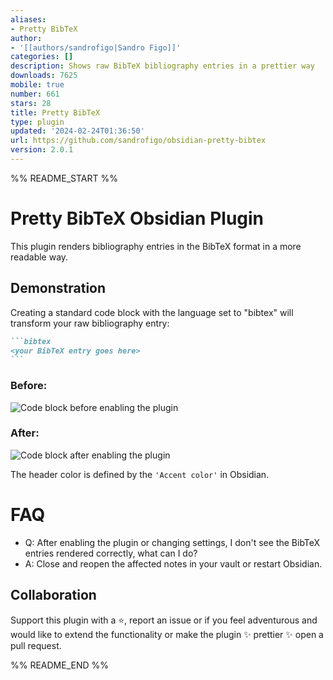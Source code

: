 ```yaml
---
aliases:
- Pretty BibTeX
author:
- '[[authors/sandrofigo|Sandro Figo]]'
categories: []
description: Shows raw BibTeX bibliography entries in a prettier way
downloads: 7625
mobile: true
number: 661
stars: 28
title: Pretty BibTeX
type: plugin
updated: '2024-02-24T01:36:50'
url: https://github.com/sandrofigo/obsidian-pretty-bibtex
version: 2.0.1
---
```


%% README_START %%

# Pretty BibTeX Obsidian Plugin

This plugin renders bibliography entries in the BibTeX format in a more readable way.


## Demonstration

Creating a standard code block with the language set to "bibtex" will transform your raw bibliography entry:

~~~markdown
```bibtex
<your BibTeX entry goes here>
```
~~~

### Before:

<img src="https://media.githubusercontent.com/media/sandrofigo/obsidian-pretty-bibtex/master/imgs/before.png" alt="Code block before enabling the plugin">

### After:

<img src="https://media.githubusercontent.com/media/sandrofigo/obsidian-pretty-bibtex/master/imgs/after.png" alt="Code block after enabling the plugin">

The header color is defined by the `'Accent color'` in Obsidian.

# FAQ

- Q: After enabling the plugin or changing settings, I don't see the BibTeX entries rendered correctly, what can I do?
- A: Close and reopen the affected notes in your vault or restart Obsidian.

## Collaboration
Support this plugin with a ⭐️, report an issue or if you feel adventurous and would like to extend the functionality or make the plugin ✨ prettier ✨ open a pull request.


%% README_END %%